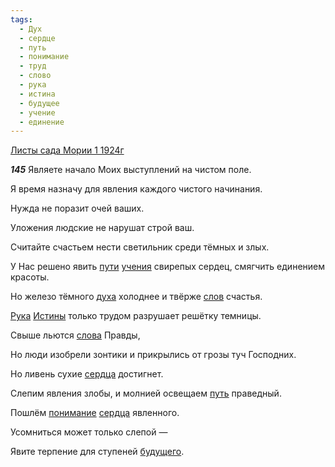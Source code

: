 ```yaml
---
tags:
  - Дух
  - сердце
  - путь
  - понимание
  - труд
  - слово
  - рука
  - истина
  - будущее
  - учение
  - единение
---
```


[Листы сада Мории 1 1924г](https://127.0.0.1:4002/agni/1924)

___145___
Являете начало Моих выступлений на чистом поле.   

Я время назначу для явления каждого чистого начинания.   

Нужда не поразит очей ваших.   

Уложения людские не нарушат строй ваш.   

Считайте счастьем нести светильник среди тёмных и злых.   

У Нас решено явить [пути](../../../tags/#[путь](../../../tags/#путь)) [учения](../../../tags/#учение) свирепых сердец, смягчить единением красоты.   

Но железо тёмного [духа](../../../tags/#Дух) холоднее и твёрже [слов](../../../tags/#слово) счастья.   

[Рука](../../../tags/#рука) [Истины](../../../tags/#истина) только трудом разрушает решётку темницы.   

Свыше льются [слова](../../../tags/#слово) Правды,   

Но люди изобрели зонтики и прикрылись от грозы туч Господних.   

Но ливень сухие [сердца](../../../tags/#сердце) достигнет.   

Слепим явления злобы, и молнией освещаем [путь](../../../tags/#путь) праведный.   

Пошлём [понимание](../../../tags/#понимание) [сердца](../../../tags/#сердце) явленного.   

Усомниться может только слепой —    

Явите терпение для ступеней [будущего](../../../tags/#будущее).   

